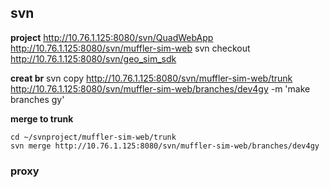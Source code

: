 
## svn
**project**
http://10.76.1.125:8080/svn/QuadWebApp
http://10.76.1.125:8080/svn/muffler-sim-web
svn checkout http://10.76.1.125:8080/svn/geo_sim_sdk

**creat br**
svn copy http://10.76.1.125:8080/svn/muffler-sim-web/trunk http://10.76.1.125:8080/svn/muffler-sim-web/branches/dev4gy -m 'make branches gy'

**merge to trunk**
```
cd ~/svnproject/muffler-sim-web/trunk
svn merge http://10.76.1.125:8080/svn/muffler-sim-web/branches/dev4gy

```


### proxy

